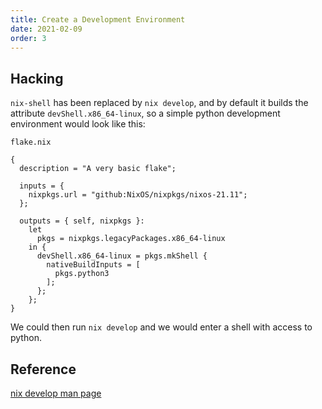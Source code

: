 ```yaml
---
title: Create a Development Environment
date: 2021-02-09
order: 3
---
```


## Hacking

`nix-shell` has been replaced by `nix develop`, and by default it builds the attribute `devShell.x86_64-linux`, so a simple python development environment would look like this:

`flake.nix`
```
{
  description = "A very basic flake";

  inputs = {
    nixpkgs.url = "github:NixOS/nixpkgs/nixos-21.11";
  };

  outputs = { self, nixpkgs }:
    let
      pkgs = nixpkgs.legacyPackages.x86_64-linux
    in {
      devShell.x86_64-linux = pkgs.mkShell {
        nativeBuildInputs = [
          pkgs.python3
        ];
      };
    };
}
```

We could then run `nix develop` and we would enter a shell with access to python.

## Reference

[nix develop man page](https://nixos.org/manual/nix/stable/command-ref/new-cli/nix3-develop.html)
